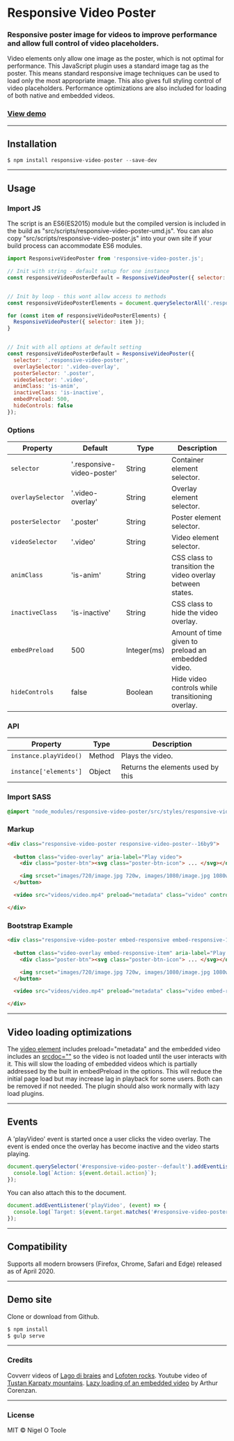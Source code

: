 # Responsive Video Poster
### Responsive poster image for videos to improve performance and allow full control of video placeholders.

Video elements only allow one image as the poster, which is not optimal for performance. This JavaScript plugin uses a standard image tag as the poster. This means standard responsive image techniques can be used to load only the most appropriate image. This also gives full styling control of video placeholders. Performance optimizations are also included for loading of both native and embedded videos.

### [View demo](http://nigelotoole.github.io/responsive-video-poster/)

---
## Installation
```javascript
$ npm install responsive-video-poster --save-dev
```

---
## Usage

### Import JS

The script is an ES6(ES2015) module but the compiled version is included in the build as "src/scripts/responsive-video-poster-umd.js". You can also copy "src/scripts/responsive-video-poster.js" into your own site if your build process can accommodate ES6 modules.

```javascript
import ResponsiveVideoPoster from 'responsive-video-poster.js';

// Init with string - default setup for one instance
const responsiveVideoPosterDefault = ResponsiveVideoPoster({ selector: '#responsive-video-poster--default' });


// Init by loop - this wont allow access to methods
const responsiveVideoPosterElements = document.querySelectorAll('.responsive-video-poster');   

for (const item of responsiveVideoPosterElements) {
  ResponsiveVideoPoster({ selector: item });
}


// Init with all options at default setting
const responsiveVideoPosterDefault = ResponsiveVideoPoster({
  selector: '.responsive-video-poster',
  overlaySelector: '.video-overlay',
  posterSelector: '.poster',
  videoSelector: '.video',
  animClass: 'is-anim',
  inactiveClass: 'is-inactive',
  embedPreload: 500,
  hideControls: false
});
```

### Options
| Property                | Default                     | Type       | Description                                                                                       |
| ----------------------- | --------------------------- | ---------- | ------------------------------------------------------------------------------------------------- |
| `selector`              | '.responsive-video-poster'         | String     | Container element selector.                                                                       |
| `overlaySelector`          | '.video-overlay' | String     | Overlay element selector.                                                                            |
| `posterSelector`          | '.poster' | String     | Poster element selector.                                                                            |
| `videoSelector`          | '.video' | String     | Video element selector.                                                                            |
| `animClass`          | 'is-anim' | String     | CSS class to transition the video overlay between states.                                                                            |
| `inactiveClass`          | 'is-inactive' | String     | CSS class to hide the video overlay.                                                                            |
| `embedPreload`          | 500 | Integer(ms)     | Amount of time given to preload an embedded video.                                                                            |
| `hideControls`          | false | Boolean     | Hide video controls while transitioning overlay. 

### API
| Property                | Type       | Description                                                                                       |
| ----------------------- | ---------- | ------------------------------------------------------------------------------------------------- |
| `instance.playVideo()`  | Method     | Plays the video.                                         |
| `instance['elements']`  | Object     | Returns the elements used by this                        |


### Import SASS

```scss
@import "node_modules/responsive-video-poster/src/styles/responsive-video-poster.scss";
```


### Markup

```html
<div class="responsive-video-poster responsive-video-poster--16by9">
                
  <button class="video-overlay" aria-label="Play video">
    <div class="poster-btn"><svg class="poster-btn-icon"> ... </svg></div>

    <img srcset="images/720/image.jpg 720w, images/1080/image.jpg 1080w" src="images/1080/image.jpg" class="poster">
  </button>

  <video src="videos/video.mp4" preload="metadata" class="video" controls></video>

</div>
```


### Bootstrap Example

```html
<div class="responsive-video-poster embed-responsive embed-responsive-16by9">
                
  <button class="video-overlay embed-responsive-item" aria-label="Play video">
    <div class="poster-btn"><svg class="poster-btn-icon"> ... </svg></div>

    <img srcset="images/720/image.jpg 720w, images/1080/image.jpg 1080w" src="images/1080/image.jpg" class="poster img-fluid">
  </button>

  <video src="videos/video.mp4" preload="metadata" class="video embed-responsive-item" controls></video>

</div>
```

---
## Video loading optimizations

The [video element](https://developer.mozilla.org/en-US/docs/Web/HTML/Element/video) includes preload="metadata" and the embedded video includes an [srcdoc=""](https://dev.to/haggen/lazy-load-embedded-youtube-videos-520g) so the video is not loaded until the user interacts with it. This will slow the loading of embedded videos which is partially addressed by the built in embedPreload in the options. This will reduce the initial page load but may increase lag in playback for some users. Both can be removed if not needed. The plugin should also work normally with lazy load plugins.

---
## Events

A 'playVideo' event is started once a user clicks the video overlay. The event is ended once the overlay has become inactive and the video starts playing.

```javascript
document.querySelector('#responsive-video-poster--default').addEventListener('playVideo', (event) => { 
  console.log(`Action: ${event.detail.action}`);
});
```

You can also attach this to the document.
```javascript
document.addEventListener('playVideo', (event) => { 
  console.log(`Target: ${event.target.matches('#responsive-video-poster--default')}`, `Action: ${event.detail.action}`);
});
```

---
## Compatibility

Supports all modern browsers (Firefox, Chrome, Safari and Edge) released as of April 2020.


---
## Demo site
Clone or download from Github.

```javascript
$ npm install
$ gulp serve
```

---
### Credits

Covverr videos of [Lago di braies](https://coverr.co/videos/lago-di-braies-y1yBShzUTZ) and [Lofoten rocks](https://coverr.co/videos/lofoten-rocks-GPfWh8WOtG). Youtube video of [Tustan Karpaty mountains](https://www.youtube.com/watch?v=FjPvaGt6Pw4). [Lazy loading of an embedded video](https://dev.to/haggen/lazy-load-embedded-youtube-videos-520g) by Arthur Corenzan. 

---
### License
MIT © Nigel O Toole
